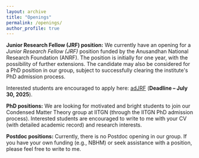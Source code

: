```yaml
---
layout: archive
title: "Openings"
permalink: /openings/
author_profile: true
---
```


**Junior Research Fellow (JRF) position:** We currently have an opening for a *Junior Research Fellow (JRF)* position funded by the Anusandhan National Research Foundation (ANRF). The position is initially for one year, with the possibility of further extensions. The candidate may also be considered for a PhD position in our group, subject to successfully clearing the institute's PhD admission process.

Interested students are encouraged to apply here:  <a href="
https://drive.google.com/file/d/1P48cDT1OkwVeXUQGMH6f2qQNtsBaSKKQ/view"> adJRF</a> (**Deadline – July 30, 2025**).

**PhD positions:** We are looking for motivated and bright students to join our Condensed Matter Theory group at IITGN (through the IITGN PhD admission process). Interested students are encouraged to write to me with your CV (with detailed academic record) and research interests.

**Postdoc positions:** Currently, there is no Postdoc opening in our group. If you have your own funding (e.g., NBHM) or seek assistance with a position, please feel free to write to me.
